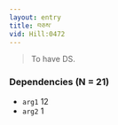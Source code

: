```yaml
---
layout: entry
title: བཅས་
vid: Hill:0472
---
```

> To have DS.
### Dependencies (N = 21)
* `arg1` 12
* `arg2` 1
